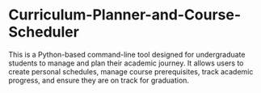 # Curriculum-Planner-and-Course-Scheduler
This is a Python-based command-line tool designed for undergraduate students to manage and plan their academic journey. It allows users to create personal schedules, manage course prerequisites, track academic progress, and ensure they are on track for graduation.
